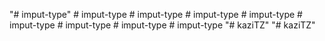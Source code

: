 "# imput-type" 
#   i m p u t - t y p e  
 #   i m p u t - t y p e  
 #   i m p u t - t y p e  
 #   i m p u t - t y p e  
 #   i m p u t - t y p e  
 #   i m p u t - t y p e  
 #   i m p u t - t y p e  
 #   i m p u t - t y p e  
 "# kaziTZ" 
"# kaziTZ" 
